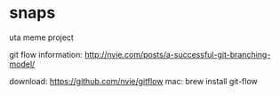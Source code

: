 snaps
=====

uta meme project

git flow
information: 
http://nvie.com/posts/a-successful-git-branching-model/

download:
https://github.com/nvie/gitflow
mac: brew install git-flow